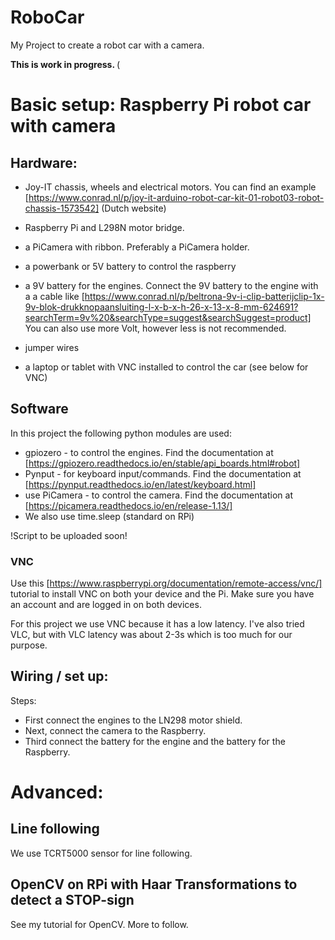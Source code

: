 # RoboCar
My Project to create a robot car with a camera.

<b> This is work in progress. </b>(

# Basic setup: Raspberry Pi robot car with camera
## Hardware:
* Joy-IT chassis, wheels and electrical motors. You can find an example [https://www.conrad.nl/p/joy-it-arduino-robot-car-kit-01-robot03-robot-chassis-1573542] (Dutch website)
* Raspberry Pi and L298N motor bridge.
* a PiCamera with ribbon. Preferably a PiCamera holder.
* a powerbank or 5V battery to control the raspberry
* a 9V battery for the engines. Connect the 9V battery to the engine with a a cable like [https://www.conrad.nl/p/beltrona-9v-i-clip-batterijclip-1x-9v-blok-drukknopaansluiting-l-x-b-x-h-26-x-13-x-8-mm-624691?searchTerm=9v%20&searchType=suggest&searchSuggest=product] You can also use more Volt, however less is not recommended.
* jumper wires 

* a laptop or tablet with VNC installed to control the car (see below for VNC)

## Software
In this project the following python modules are used:
* gpiozero - to control the engines. Find the documentation at [https://gpiozero.readthedocs.io/en/stable/api_boards.html#robot]
* Pynput - for keyboard input/commands. Find the documentation at [https://pynput.readthedocs.io/en/latest/keyboard.html]
* use PiCamera - to control the camera. Find the documentation at [https://picamera.readthedocs.io/en/release-1.13/]
* We also use time.sleep (standard on RPi)

!Script to be uploaded soon!

### VNC
Use this [https://www.raspberrypi.org/documentation/remote-access/vnc/] tutorial to install VNC on both your device and the Pi. Make sure you have an account and are logged in on both devices.

For this project we use VNC because it has a low latency. I've also tried VLC, but with VLC latency was about 2-3s which is too much for our purpose.

## Wiring / set up:

Steps:
* First connect the engines to the LN298 motor shield. 
* Next, connect the camera to the Raspberry.
* Third connect the battery for the engine and the battery for the Raspberry.


# Advanced:

## Line following
We use TCRT5000 sensor for line following. 

## OpenCV on RPi with Haar Transformations to detect a STOP-sign
See my tutorial for OpenCV.
More to follow.
